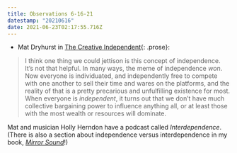 ```yaml
---
title: Observations 6-16-21
datestamp: "20210616"
date: 2021-06-23T02:17:55.716Z
---
```

- Mat Dryhurst in [The Creative Independent](https://thecreativeindependent.com/people/philosopher-and-digital-artist-mat-dryhurst-on-redesigning-the-system/){: .prose}:
> I think one thing we could jettison is this concept of independence. It’s not that helpful. In many ways, the meme of independence *won*. Now everyone is individuated, and independently free to compete with one another to sell their time and wares on the platforms, and the reality of that is a pretty precarious and unfulfilling existence for most. When everyone is *independent*, it turns out that we don’t have much collective bargaining power to influence anything all, or at least those with the most wealth or resources will dominate.

Mat and musician Holly Herndon have a podcast called *Interdependence*. (There is also a section about independence versus interdependence in my book, *[Mirror Sound](https://bookshop.org/books/mirror-sound-the-people-and-processes-behind-self-recorded-music/9783791386539)*!)